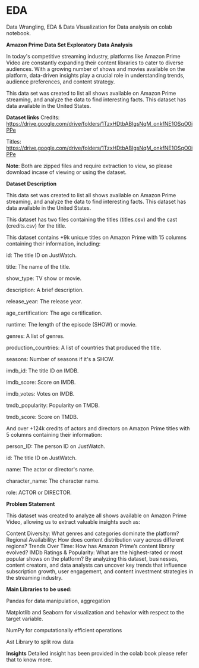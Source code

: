 # EDA
Data Wrangling, EDA &amp; Data Visualization for Data analysis on colab notebook.

**Amazon Prime Data Set Exploratory Data Analysis**

In today's competitive streaming industry, platforms like Amazon Prime Video are constantly expanding their content libraries to cater to diverse audiences. With a growing number of shows and movies available on the platform, data-driven insights play a crucial role in understanding trends, audience preferences, and content strategy.

This data set was created to list all shows available on Amazon Prime streaming, and analyze the data to find interesting facts. This dataset has data available in the United States.

**Dataset links**
Credits: https://drive.google.com/drive/folders/1TzxHDtbABIgsNqM_onkfNE1OSqO0iPPe

Titles: https://drive.google.com/drive/folders/1TzxHDtbABIgsNqM_onkfNE1OSqO0iPPe

**Note**: Both are zipped files and require extraction to view, so please download incase of viewing or using the dataset.

**Dataset Description**

This data set was created to list all shows available on Amazon Prime streaming, and analyze the data to find interesting facts. This dataset has data available in the United States.

This dataset has two files containing the titles (titles.csv) and the cast (credits.csv) for the title.

This dataset contains +9k unique titles on Amazon Prime with 15 columns containing their information, including:

id: The title ID on JustWatch.

title: The name of the title.

show_type: TV show or movie.

description: A brief description.

release_year: The release year.

age_certification: The age certification.

runtime: The length of the episode (SHOW) or movie.

genres: A list of genres.

production_countries: A list of countries that produced the title.

seasons: Number of seasons if it's a SHOW.

imdb_id: The title ID on IMDB.

imdb_score: Score on IMDB.

imdb_votes: Votes on IMDB.

tmdb_popularity: Popularity on TMDB.

tmdb_score: Score on TMDB.

And over +124k credits of actors and directors on Amazon Prime titles with 5 columns containing their information:

person_ID: The person ID on JustWatch.

id: The title ID on JustWatch.

name: The actor or director's name.

character_name: The character name.

role: ACTOR or DIRECTOR.

**Problem Statement**

This dataset was created to analyze all shows available on Amazon Prime Video, allowing us to extract valuable insights such as:

Content Diversity: What genres and categories dominate the platform?
Regional Availability: How does content distribution vary across different regions?
Trends Over Time: How has Amazon Prime’s content library evolved?
IMDb Ratings & Popularity: What are the highest-rated or most popular shows on the platform?
By analyzing this dataset, businesses, content creators, and data analysts can uncover key trends that influence subscription growth, user engagement, and content investment strategies in the streaming industry.

**Main Libraries to be used:**

Pandas for data manipulation, aggregation

Matplotlib and Seaborn for visualization and behavior with respect to the target variable. 

NumPy for computationally efficient operations

Ast Library to split row data

**Insights**
Detailed insight has been provided in the colab book please refer that to know more.
